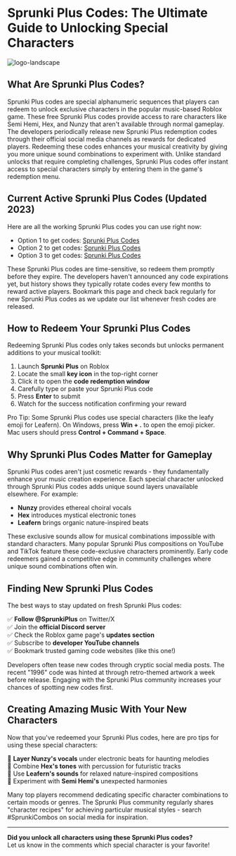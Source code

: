 # Sprunki Plus Codes: The Ultimate Guide to Unlocking Special Characters

![logo-landscape](https://github.com/user-attachments/assets/07d64406-8c11-441e-a203-3bedb6bfbfca)

## What Are Sprunki Plus Codes?

Sprunki Plus codes are special alphanumeric sequences that players can redeem to unlock exclusive characters in the popular music-based Roblox game. These free Sprunki Plus codes provide access to rare characters like Semi Hemi, Hex, and Nunzy that aren't available through normal gameplay. The developers periodically release new Sprunki Plus redemption codes through their official social media channels as rewards for dedicated players. Redeeming these codes enhances your musical creativity by giving you more unique sound combinations to experiment with. Unlike standard unlocks that require completing challenges, Sprunki Plus codes offer instant access to special characters simply by entering them in the game's redemption menu.

## Current Active Sprunki Plus Codes (Updated 2023)

Here are all the working Sprunki Plus codes you can use right now:

- Option 1 to get codes: [Sprunki Plus Codes](https://sprunki-incredibox.org/game/sprunki-plus-codes)
- Option 2 to get codes: [Sprunki Plus Codes](https://sprunki.la/game/sprunki-plus-codes)
- Option 3 to get codes: [Sprunki Plus Codes](https://scrunkly.org/game/sprunki-plus-codes)

These Sprunki Plus codes are time-sensitive, so redeem them promptly before they expire. The developers haven't announced any code expirations yet, but history shows they typically rotate codes every few months to reward active players. Bookmark this page and check back regularly for new Sprunki Plus codes as we update our list whenever fresh codes are released.

## How to Redeem Your Sprunki Plus Codes

Redeeming Sprunki Plus codes only takes seconds but unlocks permanent additions to your musical toolkit:

1. Launch **Sprunki Plus** on Roblox
2. Locate the small **key icon** in the top-right corner
3. Click it to open the **code redemption window**
4. Carefully type or paste your Sprunki Plus code
5. Press **Enter** to submit
6. Watch for the success notification confirming your reward

Pro Tip: Some Sprunki Plus codes use special characters (like the leafy emoji for Leafern). On Windows, press **Win + .** to open the emoji picker. Mac users should press **Control + Command + Space**.

## Why Sprunki Plus Codes Matter for Gameplay

Sprunki Plus codes aren't just cosmetic rewards - they fundamentally enhance your music creation experience. Each special character unlocked through Sprunki Plus codes adds unique sound layers unavailable elsewhere. For example:

- **Nunzy** provides ethereal choiral vocals
- **Hex** introduces mystical electronic tones
- **Leafern** brings organic nature-inspired beats

These exclusive sounds allow for musical combinations impossible with standard characters. Many popular Sprunki Plus compositions on YouTube and TikTok feature these code-exclusive characters prominently. Early code redeemers gained a competitive edge in community challenges where unique sound combinations often win.

## Finding New Sprunki Plus Codes

The best ways to stay updated on fresh Sprunki Plus codes:

✅ **Follow @SprunkiPlus** on Twitter/X  
✅ Join the **official Discord server**  
✅ Check the Roblox game page's **updates section**  
✅ Subscribe to **developer YouTube channels**  
✅ Bookmark trusted gaming code websites (like this one!)

Developers often tease new codes through cryptic social media posts. The recent "1996" code was hinted at through retro-themed artwork a week before release. Engaging with the Sprunki Plus community increases your chances of spotting new codes first.

## Creating Amazing Music With Your New Characters

Now that you've redeemed your Sprunki Plus codes, here are pro tips for using these special characters:

🎵 **Layer Nunzy's vocals** under electronic beats for haunting melodies  
🎵 Combine **Hex's tones** with percussion for futuristic tracks  
🎵 Use **Leafern's sounds** for relaxed nature-inspired compositions  
🎵 Experiment with **Semi Hemi's** unexpected harmonies  

Many top players recommend dedicating specific character combinations to certain moods or genres. The Sprunki Plus community regularly shares "character recipes" for achieving particular musical styles - search #SprunkiCombos on social media for inspiration.

---

**Did you unlock all characters using these Sprunki Plus codes?**  
Let us know in the comments which special character is your favorite!  
